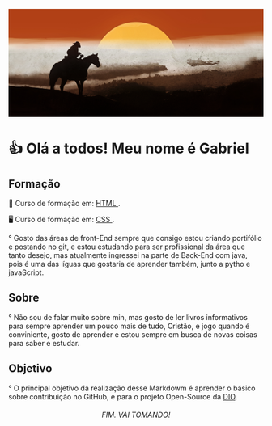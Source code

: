 ![image](https://github.com/BieLsUs/Projeto-Open-Source/blob/main/img/red-dead-redemption-2-2022-jc.jpg)

<h1>👍 Olá a todos! Meu nome é Gabriel</h1>

<h2>Formação</h2>
<p> 📃 Curso de formação em:  <a href="https://www.dio.me/certificate/T8ZBUW9L/share"> HTML </a> .</p>
<p> 🖥️ Curso de formação em:  <a href="https://www.dio.me/certificate/MIEC668Z/share"> CSS </a> .</p>
<p>° Gosto das áreas de front-End sempre que consigo estou criando portifólio e postando no git, e estou estudando para ser profissional da área que tanto desejo, mas atualmente ingressei na parte de Back-End com java, pois é uma das líguas que gostaria de aprender também, junto a pytho e javaScript.</p>

<h2>Sobre</h2>
<p>° Não sou de falar muito sobre min, mas gosto de ler livros informativos para sempre aprender um pouco mais de tudo, Cristão, e jogo quando é conviniente, gosto de aprender e estou sempre em busca de novas coisas para saber e estudar.</p>

<h2>Objetivo</h2>
<p>° O principal objetivo da realização desse Markdowm é aprender o básico sobre contribuição no GitHub, e para o projeto Open-Source da <a href="https://web.dio.me"> DIO</a>.</p>

<h6 align="center">FIM.
VAI TOMANDO!</h6>

